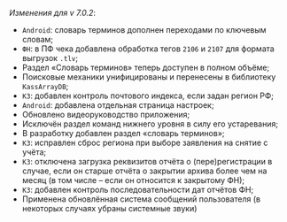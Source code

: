 _Изменения для v 7.0.2_:
- `Android`: словарь терминов дополнен переходами по ключевым словам;
- `ФН`: в ПФ чека добавлена обработка тегов `2106` и `2107` для формата выгрузок `.tlv`;
- Раздел «Словарь терминов» теперь доступен в полном объёме;
- Поисковые механики унифицированы и перенесены в библиотеку `KassArrayDB`;
- `КЗ`: добавлен контроль почтового индекса, если задан регион РФ;
- `Android`: добавлена отдельная страница настроек;
- Обновлено видеоруководство приложения;
- Исключён раздел команд нижнего уровня в силу его устаревания;
- В разработку добавлен раздел «словарь терминов»;
- `КЗ`: исправлен сброс региона при выборе заявления на снятие с учёта;
- `КЗ`: отключена загрузка реквизитов отчёта о (пере)регистрации в случае, если он старше отчёта о закрытии архива более чем на месяц (в том числе – если он относится к закрытому ФН);
- `КЗ`: добавлен контроль последовательности дат отчётов ФН;
- Применена обновлённая система сообщений пользователя (в некоторых случаях убраны системные звуки)

